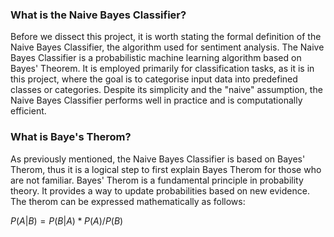 ### What is the Naive Bayes Classifier? 
Before we dissect this project, it is worth stating the formal definition of the Naive Bayes Classifier, the algorithm used for sentiment analysis. The Naive Bayes Classifier is a probabilistic machine learning algorithm based on Bayes' Theorem. It is employed primarily for classification tasks, as it is in this project, where the goal is to categorise input data into predefined classes or categories. Despite its simplicity and the "naive" assumption, the Naive Bayes Classifier performs well in practice and is computationally efficient.

### What is Baye's Therom?
As previously mentioned, the Naive Bayes Classifier is based on Bayes' Therom, thus it is a logical step to first explain Bayes Therom for those who are not familiar. Bayes' Therom is a fundamental principle in probability theory. It provides a way to update probabilities based on new evidence. The therom can be expressed mathematically as follows:

$P(A|B) = P(B|A) * P(A) / P(B)$
